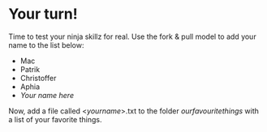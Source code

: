 # Your turn!
Time to test your ninja skillz for real. Use the fork & pull model to add your name to the list below:

 - Mac
 - Patrik
 - Christoffer
 -  Aphia
 - _Your name here_

Now, add a file called <_yourname_>.txt to the folder _ourfavouritethings_ with a list of your favorite things.
